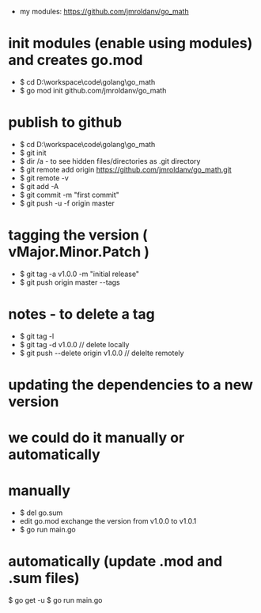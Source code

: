 - my modules: https://github.com/jmroldanv/go_math

# init modules (enable using modules) and creates go.mod
- $ cd D:\workspace\code\golang\go_math
- $ go mod init github.com/jmroldanv/go_math

# publish to github
- $ cd D:\workspace\code\golang\go_math
- $ git init
- $ dir /a       - to see hidden files/directories as .git directory 
- $ git remote add origin https://github.com/jmroldanv/go_math.git
- $ git remote -v
- $ git add -A
- $ git commit -m "first commit"
- $ git push -u -f origin master

# tagging the version ( vMajor.Minor.Patch )
- $ git tag -a v1.0.0 -m "initial release"
- $ git push origin master --tags

# notes - to delete a tag 
- $ git tag -l
- $ git tag -d v1.0.0                   // delete locally
- $ git push --delete origin v1.0.0     // delelte remotely

# updating the dependencies to a new version
# we could do it manually or automatically

# manually
- $ del go.sum
- edit go.mod exchange the version from v1.0.0 to v1.0.1
- $ go run main.go

# automatically (update .mod and .sum files)
$ go get -u
$ go run main.go